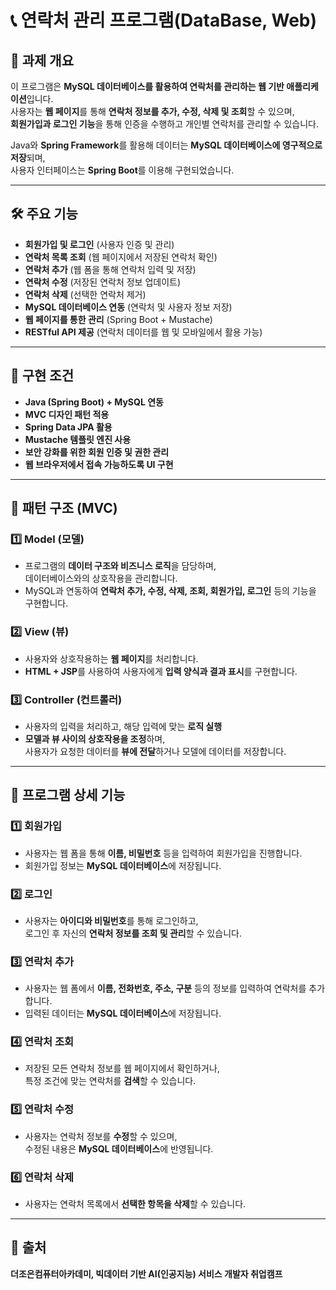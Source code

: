 # 📞 연락처 관리 프로그램(DataBase, Web)

## 📌 과제 개요  
이 프로그램은 **MySQL 데이터베이스를 활용하여 연락처를 관리하는 웹 기반 애플리케이션**입니다.  
사용자는 **웹 페이지**를 통해 **연락처 정보를 추가, 수정, 삭제 및 조회**할 수 있으며,  
**회원가입과 로그인 기능**을 통해 인증을 수행하고 개인별 연락처를 관리할 수 있습니다.  

Java와 **Spring Framework**를 활용해 데이터는 **MySQL 데이터베이스에 영구적으로 저장**되며,  
사용자 인터페이스는 **Spring Boot**를 이용해 구현되었습니다.  

---

## 🛠️ 주요 기능
- **회원가입 및 로그인** (사용자 인증 및 관리)
- **연락처 목록 조회** (웹 페이지에서 저장된 연락처 확인)
- **연락처 추가** (웹 폼을 통해 연락처 입력 및 저장)
- **연락처 수정** (저장된 연락처 정보 업데이트)
- **연락처 삭제** (선택한 연락처 제거)
- **MySQL 데이터베이스 연동** (연락처 및 사용자 정보 저장)
- **웹 페이지를 통한 관리** (Spring Boot + Mustache)
- **RESTful API 제공** (연락처 데이터를 웹 및 모바일에서 활용 가능)

---

## 🚀 구현 조건
- **Java (Spring Boot) + MySQL 연동**
- **MVC 디자인 패턴 적용**
- **Spring Data JPA 활용**
- **Mustache 템플릿 엔진 사용**
- **보안 강화를 위한 회원 인증 및 권한 관리**
- **웹 브라우저에서 접속 가능하도록 UI 구현**

---

## 📌 패턴 구조 (MVC)

### 1️⃣ **Model (모델)**
- 프로그램의 **데이터 구조와 비즈니스 로직**을 담당하며,  
  데이터베이스와의 상호작용을 관리합니다.
- MySQL과 연동하여 **연락처 추가, 수정, 삭제, 조회, 회원가입, 로그인** 등의 기능을 구현합니다.

### 2️⃣ **View (뷰)**
- 사용자와 상호작용하는 **웹 페이지**를 처리합니다.
- **HTML + JSP**를 사용하여 사용자에게 **입력 양식과 결과 표시**를 구현합니다.

### 3️⃣ **Controller (컨트롤러)**
- 사용자의 입력을 처리하고, 해당 입력에 맞는 **로직 실행**
- **모델과 뷰 사이의 상호작용을 조정**하며,  
  사용자가 요청한 데이터를 **뷰에 전달**하거나 모델에 데이터를 저장합니다.

---

## 📝 **프로그램 상세 기능**

### 1️⃣ 회원가입
- 사용자는 웹 폼을 통해 **이름, 비밀번호** 등을 입력하여 회원가입을 진행합니다.
- 회원가입 정보는 **MySQL 데이터베이스**에 저장됩니다.

### 2️⃣ 로그인
- 사용자는 **아이디와 비밀번호**를 통해 로그인하고,  
  로그인 후 자신의 **연락처 정보를 조회 및 관리**할 수 있습니다.

### 3️⃣ 연락처 추가
- 사용자는 웹 폼에서 **이름, 전화번호, 주소, 구분** 등의 정보를 입력하여 연락처를 추가합니다.
- 입력된 데이터는 **MySQL 데이터베이스**에 저장됩니다.

### 4️⃣ 연락처 조회
- 저장된 모든 연락처 정보를 웹 페이지에서 확인하거나,  
  특정 조건에 맞는 연락처를 **검색**할 수 있습니다.

### 5️⃣ 연락처 수정
- 사용자는 연락처 정보를 **수정**할 수 있으며,  
  수정된 내용은 **MySQL 데이터베이스**에 반영됩니다.

### 6️⃣ 연락처 삭제
- 사용자는 연락처 목록에서 **선택한 항목을 삭제**할 수 있습니다.

---

## 📢 출처
**더조은컴퓨터아카데미, 빅데이터 기반 AI(인공지능) 서비스 개발자 취업캠프**  
